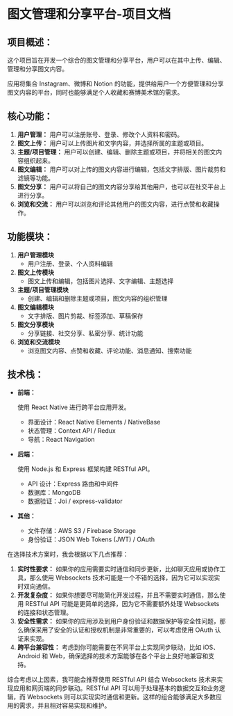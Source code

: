 # 图文管理和分享平台-项目文档



## 项目概述：

这个项目旨在开发一个综合的图文管理和分享平台，用户可以在其中上传、编辑、管理和分享图文内容。

应用将集合 Instagram、微博和 Notion 的功能，提供给用户一个方便管理和分享图文内容的平台，同时也能够满足个人收藏和赛博美术馆的需求。



## 核心功能：

1. **用户管理：** 用户可以注册账号、登录、修改个人资料和密码。
2. **图文上传：** 用户可以上传图片和文字内容，并选择所属的主题或项目。
3. **主题/项目管理：** 用户可以创建、编辑、删除主题或项目，并将相关的图文内容组织起来。
4. **图文编辑：** 用户可以对上传的图文内容进行编辑，包括文字排版、图片裁剪和滤镜等功能。
5. **图文分享：** 用户可以将自己的图文内容分享给其他用户，也可以在社交平台上进行分享。
6. **浏览和交流：** 用户可以浏览和评论其他用户的图文内容，进行点赞和收藏操作。





## 功能模块：

1. **用户管理模块**
   - 用户注册、登录、个人资料编辑
2. **图文上传模块**
   - 图文上传和编辑，包括图片选择、文字编辑、主题选择
3. **主题/项目管理模块**
   - 创建、编辑和删除主题或项目，图文内容的组织管理
4. **图文编辑模块**
   - 文字排版、图片剪裁、标签添加、草稿保存
5. **图文分享模块**
   - 分享链接、社交分享、私密分享、统计功能
6. **浏览和交流模块**
   - 浏览图文内容、点赞和收藏、评论功能、消息通知、搜索功能





## 技术栈：

- **前端：**

   使用 React Native 进行跨平台应用开发。

  - 界面设计：React Native Elements / NativeBase
  - 状态管理：Context API / Redux
  - 导航：React Navigation

- **后端：**

  使用 Node.js 和 Express 框架构建 RESTful API。

  - API 设计：Express 路由和中间件
  - 数据库：MongoDB
  - 数据验证：Joi / express-validator

- **其他：**

  - 文件存储：AWS S3 / Firebase Storage
  - 身份验证：JSON Web Tokens (JWT) / OAuth



在选择技术方案时，我会根据以下几点推荐：

1. **实时性要求：** 如果你的应用需要实时通信和同步更新，比如聊天应用或协作工具，那么使用 Websockets 技术可能是一个不错的选择，因为它可以实现实时双向通信。
2. **开发复杂度：** 如果你想要尽可能简化开发过程，并且不需要实时通信，那么使用 RESTful API 可能是更简单的选择，因为它不需要额外处理 Websockets 的连接和状态管理。
3. **安全性需求：** 如果你的应用涉及到用户身份验证和数据保护等安全性问题，那么确保采用了安全的认证和授权机制是非常重要的，可以考虑使用 OAuth 认证来实现。
4. **跨平台兼容性：** 考虑到你可能需要在不同平台上实现同步联动，比如 iOS、Android 和 Web，确保选择的技术方案能够在各个平台上良好地兼容和支持。

综合考虑以上因素，我可能会推荐使用 RESTful API 结合 Websockets 技术来实现应用和网页端的同步联动。RESTful API 可以用于处理基本的数据交互和业务逻辑，而 Websockets 则可以实现实时通信和更新。这样的组合能够满足大多数应用的需求，并且相对容易实现和维护。